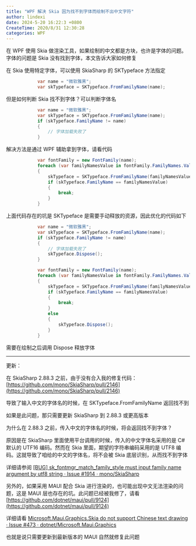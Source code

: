 ```yaml
---
title: "WPF 解决 Skia 因为找不到字体而绘制不出中文字符"
author: lindexi
date: 2024-5-20 16:22:3 +0800
CreateTime: 2020/8/31 12:30:28
categories: WPF
---
```


在 WPF 使用 Skia 做渲染工具，如果绘制的中文都是方块，也许是字体的问题。字体的问题是 Skia 没有找到字体，本文告诉大家如何修复

<!--more-->


<!-- CreateTime:2020/8/31 12:30:28 -->



在 Skia 使用特定字体，可以使用 SkiaSharp 的 SKTypeface 方法指定

```csharp
            var name = "微软雅黑";
            var skTypeface = SKTypeface.FromFamilyName(name);
```

但是如何判断 Skia 找不到字体？可以判断字体名

```csharp
            var name = "微软雅黑";
            var skTypeface = SKTypeface.FromFamilyName(name);
            if (skTypeface.FamilyName != name)
            {
                // 字体加载失败了
            }
```

解决方法是通过 WPF 辅助拿到字体，请看代码

```csharp
            var fontFamily = new FontFamily(name);
            foreach (var familyNamesValue in fontFamily.FamilyNames.Values)
            {
                skTypeface = SKTypeface.FromFamilyName(familyNamesValue);
                if (skTypeface.FamilyName == familyNamesValue)
                {
                    break;
                }
            }
```

上面代码存在的坑是 SKTypeface 是需要手动释放的资源，因此优化的代码如下

```csharp
            var name = "微软雅黑";
            var skTypeface = SKTypeface.FromFamilyName(name);
            if (skTypeface.FamilyName != name)
            {
                // 字体加载失败了
                skTypeface.Dispose();
            }

            var fontFamily = new FontFamily(name);
            foreach (var familyNamesValue in fontFamily.FamilyNames.Values)
            {
                skTypeface = SKTypeface.FromFamilyName(familyNamesValue);
                if (skTypeface.FamilyName == familyNamesValue)
                {
                    break;
                }
                else
                {
                    skTypeface.Dispose();
                }
            }
```

需要在绘制之后调用 Dispose 释放字体

---

更新：

在 SkiaSharp 2.88.3 之前，由于没有合入我的修复代码： [https://github.com/mono/SkiaSharp/pull/2146](https://github.com/mono/SkiaSharp/pull/2146)

导致了输入中文的字体名的时候，在 SKTypeface.FromFamilyName 返回找不到

如果是此问题，那只需要更新 SkiaSharp 到 2.88.3 或更高版本

为什么在 2.88.3 之前，传入中文的字体名的时候，将会返回找不到字体？

原因是在 SkiaSharp 里面使用平台调用的时候，传入的中文字体名采用的是 C# 默认的 UTF16 编码。然而在 Skia 里面，期望的字符串编码采用的是 UTF8 编码。这就导致了咱给的中文的字体名，将不会被 Skia 底层识别，从而找不到字体

详细请参阅 [[BUG] sk_fontmgr_match_family_style must input family name argument by utf8 string · Issue #1914 · mono/SkiaSharp](https://github.com/mono/SkiaSharp/issues/1914 )

另外的，如果采用 MAUI 配合 Skia 进行渲染的，也可能出现中文无法渲染的问题，这是 MAUI 层也存在的坑。此问题已经被我修了，请看 [https://github.com/dotnet/maui/pull/9124](https://github.com/dotnet/maui/pull/9124)

详细请看 [Microsoft.Maui.Graphics.Skia do not support Chinese text drawing · Issue #473 · dotnet/Microsoft.Maui.Graphics](https://github.com/dotnet/Microsoft.Maui.Graphics/issues/473 )

也就是说只需要更新到最新版本的 MAUI 自然就修复此问题

